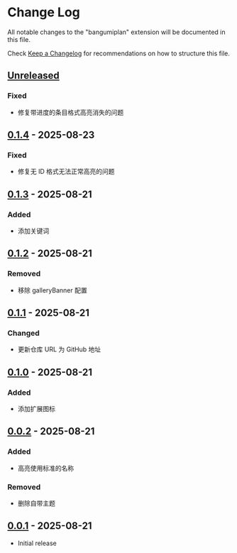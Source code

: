 # Change Log

All notable changes to the "bangumiplan" extension will be documented in this file.

Check [Keep a Changelog](http://keepachangelog.com/) for recommendations on how to structure this file.

## [Unreleased]

### Fixed

- 修复带进度的条目格式高亮消失的问题

## [0.1.4] - 2025-08-23

### Fixed

- 修复无 ID 格式无法正常高亮的问题

## [0.1.3] - 2025-08-21

### Added

- 添加关键词

## [0.1.2] - 2025-08-21

### Removed

- 移除 galleryBanner 配置

## [0.1.1] - 2025-08-21

### Changed

- 更新仓库 URL 为 GitHub 地址

## [0.1.0] - 2025-08-21

### Added

- 添加扩展图标

## [0.0.2] - 2025-08-21

### Added

- 高亮使用标准的名称

### Removed

- 删除自带主题

## [0.0.1] - 2025-08-21

- Initial release

[Unreleased]: https://github.com/he0119/vscode-bangumiplan/compare/v0.1.4...HEAD
[0.1.4]: https://github.com/he0119/vscode-bangumiplan/compare/v0.1.3...v0.1.4
[0.1.3]: https://github.com/he0119/vscode-bangumiplan/compare/v0.1.2...v0.1.3
[0.1.2]: https://github.com/he0119/vscode-bangumiplan/compare/v0.1.1...v0.1.2
[0.1.1]: https://github.com/he0119/vscode-bangumiplan/compare/v0.1.1...v0.1.0
[0.1.0]: https://github.com/he0119/vscode-bangumiplan/compare/v0.1.0...v0.0.2
[0.0.2]: https://github.com/he0119/vscode-bangumiplan/compare/v0.0.2...v0.0.1
[0.0.1]: https://github.com/he0119/vscode-bangumiplan/releases/tag/v0.0.1
